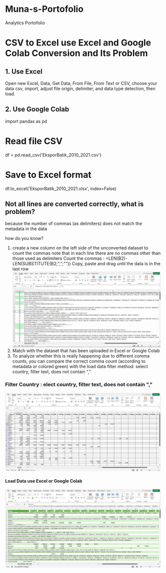 # Muna-s-Portofolio
Analytics Portofolio

# CSV to Excel use Excel and Google Colab Conversion and Its Problem 
## 1. Use Excel
   Open new Excel, Data, Get Data, From File, From Text or CSV, choose your data csv, import, adjust file origin, delimiter, and data type detection, then load.

## 2. Use Google Colab
import pandas as pd

# Read file CSV
df = pd.read_csv('EksporBatik_2010_2021.csv')

# Save to Excel format
df.to_excel('EksporBatik_2010_2021.xlsx', index=False)

## Not all lines are converted correctly, what is problem?
because the number of commas (as delimiters) does not match the metadata in the data

how do you know? 
1. create a new column on the left side of the unconverted dataset to count the commas
note that in each line there are no commas other than those used as delimiters
Count the commas : =LEN(B2)-LEN(SUBSTITUTE(B2;",";""))
Copy, paste and drag until the data is in the last row
![](Count%20Commas.JPG) 
3. Match with the dataset that has been uploaded in Excel or Google Colab
4. To analyze whether this is really happening due to different comma counts, you can compare the correct comma count (according to metadata or colored green) with the load data
filter method: select country, filter text, does not contain ","
### Filter Country : elect country, filter text, does not contain ","
![](Filter%20Country.JPG)
#### Load Data use Excel or Google Colab
![](Data%20Load.JPG) 
